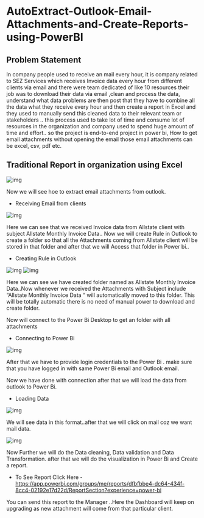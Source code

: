 # AutoExtract-Outlook-Email-Attachments-and-Create-Reports-using-PowerBI

## Problem Statement
In company people used to receive an mail every hour, it is company related to SEZ Services which receives Invoice data every hour from different clients via email and
there were team dedicated of like 10 resources their job was to download their data via email ,clean and process the data, understand what data problems are then post that they have to combine all the data what they receive every hour and then create a report in Excel and they used to manually send this cleaned data to their relevant team or stakeholders .. this process used to take lot of time and consume lot of resources in the organization and company used to spend huge amount of time and effort.. so the project is end-to-end project in power bi, How to get email attachments without opening the email those email attachments can be excel, csv, pdf etc.

## Traditional Report in organization using Excel 

![img](https://github.com/chetana-vasave3/AutoExtract-Outlook-Email-Attachments-and-Create-Reports-using-PowerBI-/blob/main/Screenshots/Traditiona.png)

Now we will see hoe to extract email attachments from outlook.

- Receiving Email from clients

![img]( https://github.com/chetana-vasave3/AutoExtract-Outlook-Email-Attachments-and-Create-Reports-using-PowerBI-/blob/main/Screenshots/Recieving%20email%20from%20client.png)


Here we can see that we received Invoice data from Allstate client with subject Allstate Monthly Invoice Data.. Now we will create Rule in Outlook to create a folder so that all the Attachments coming from Allstate client will be stored in that folder and after that we will Access that folder in Power bi..

-  Creating Rule in Outlook

  
![img]( https://github.com/chetana-vasave3/AutoExtract-Outlook-Email-Attachments-and-Create-Reports-using-PowerBI-/blob/main/Screenshots/creating%20rules.png?raw=true)
![img]( https://github.com/chetana-vasave3/AutoExtract-Outlook-Email-Attachments-and-Create-Reports-using-PowerBI-/blob/main/Screenshots/folder.png?raw=true)

Here we can see we have created folder named as Allstate Monthly Invoice Data..Now whenever we received the Attachments with Subject include “Allstate Monthly Invoice Data “ will automatically moved to this folder. This will be totally automatic there is no need of manual power to download and create folder.

 Now will connect to the Power Bi Desktop to get an folder with all attachments
 
-	Connecting to Power Bi

![img](https://github.com/chetana-vasave3/AutoExtract-Outlook-Email-Attachments-and-Create-Reports-using-PowerBI-/blob/main/Screenshots/getting%20data.png?raw=true)

After that we have to provide login credentials to the Power Bi . make sure that you have logged in with same Power Bi email and Outlook email.

Now we have done with connection after that we will load the data from outlook to Power Bi.
-	Loading Data

![img](https://github.com/chetana-vasave3/AutoExtract-Outlook-Email-Attachments-and-Create-Reports-using-PowerBI-/blob/main/Screenshots/powerbi%20data%20preview.png?raw=true)

We will see data in this format..after that we will click on mail coz we want mail data.


![img](https://github.com/chetana-vasave3/AutoExtract-Outlook-Email-Attachments-and-Create-Reports-using-PowerBI-/blob/main/Screenshots/loading%20data.png?raw=true)


Now Further we will  do the Data cleaning, Data validation and Data Transformation. after that we will do the visualization in Power Bi and Create a report.


-	To See Report Click Here - https://app.powerbi.com/groups/me/reports/dfbfbbe4-dc64-434f-8cc4-02192e17d22d/ReportSection?experience=power-bi


You can send this report to the Manager ..Here the Dashboard will keep on upgrading as new attachment will come from that particular client.




